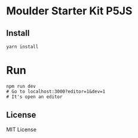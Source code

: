 # Moulder Starter Kit P5JS

## Install

```
yarn install
```

# Run
```
npm run dev
# Go to localhost:3000?editor=1&dev=1
# It's open an editor
```


## License

MIT License

